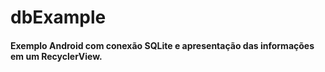 # dbExample

#### Exemplo Android com conexão SQLite e apresentação das informações em um RecyclerView.
